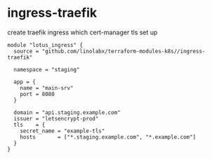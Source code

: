 # ingress-traefik

create traefik ingress which cert-manager tls set up

```hcl
module "lotus_ingress" {
  source = "github.com/linolabx/terraform-modules-k8s//ingress-traefik"

  namespace = "staging"

  app = {
    name = "main-srv"
    port = 8080
  }

  domain = "api.staging.example.com"
  issuer = "letsencrypt-prod"
  tls    = {
    secret_name = "example-tls"
    hosts       = ["*.staging.example.com", "*.example.com"]
  }
}
```
